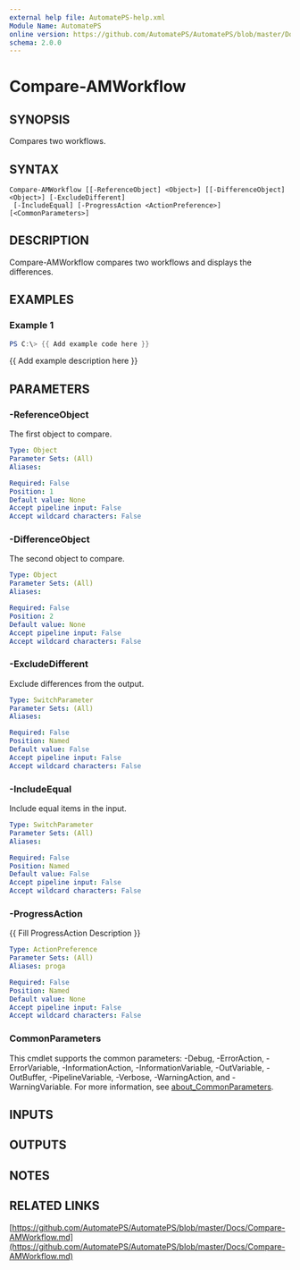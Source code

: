 ```yaml
---
external help file: AutomatePS-help.xml
Module Name: AutomatePS
online version: https://github.com/AutomatePS/AutomatePS/blob/master/Docs/Compare-AMWorkflow.md
schema: 2.0.0
---
```


# Compare-AMWorkflow

## SYNOPSIS
Compares two workflows.

## SYNTAX

```
Compare-AMWorkflow [[-ReferenceObject] <Object>] [[-DifferenceObject] <Object>] [-ExcludeDifferent]
 [-IncludeEqual] [-ProgressAction <ActionPreference>] [<CommonParameters>]
```

## DESCRIPTION
Compare-AMWorkflow compares two workflows and displays the differences.

## EXAMPLES

### Example 1
```powershell
PS C:\> {{ Add example code here }}
```

{{ Add example description here }}

## PARAMETERS

### -ReferenceObject
The first object to compare.

```yaml
Type: Object
Parameter Sets: (All)
Aliases:

Required: False
Position: 1
Default value: None
Accept pipeline input: False
Accept wildcard characters: False
```

### -DifferenceObject
The second object to compare.

```yaml
Type: Object
Parameter Sets: (All)
Aliases:

Required: False
Position: 2
Default value: None
Accept pipeline input: False
Accept wildcard characters: False
```

### -ExcludeDifferent
Exclude differences from the output.

```yaml
Type: SwitchParameter
Parameter Sets: (All)
Aliases:

Required: False
Position: Named
Default value: False
Accept pipeline input: False
Accept wildcard characters: False
```

### -IncludeEqual
Include equal items in the input.

```yaml
Type: SwitchParameter
Parameter Sets: (All)
Aliases:

Required: False
Position: Named
Default value: False
Accept pipeline input: False
Accept wildcard characters: False
```

### -ProgressAction
{{ Fill ProgressAction Description }}

```yaml
Type: ActionPreference
Parameter Sets: (All)
Aliases: proga

Required: False
Position: Named
Default value: None
Accept pipeline input: False
Accept wildcard characters: False
```

### CommonParameters
This cmdlet supports the common parameters: -Debug, -ErrorAction, -ErrorVariable, -InformationAction, -InformationVariable, -OutVariable, -OutBuffer, -PipelineVariable, -Verbose, -WarningAction, and -WarningVariable. For more information, see [about_CommonParameters](http://go.microsoft.com/fwlink/?LinkID=113216).

## INPUTS

## OUTPUTS

## NOTES

## RELATED LINKS

[https://github.com/AutomatePS/AutomatePS/blob/master/Docs/Compare-AMWorkflow.md](https://github.com/AutomatePS/AutomatePS/blob/master/Docs/Compare-AMWorkflow.md)


